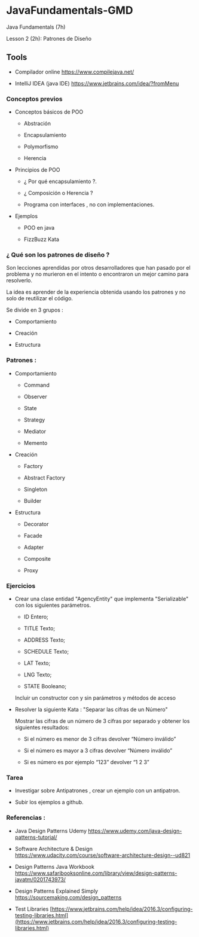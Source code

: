 # JavaFundamentals-GMD
Java Fundamentals (7h)

Lesson 2 (2h): Patrones de Diseño

## Tools
 
 - Compilador online https://www.compilejava.net/
 
 - IntelliJ IDEA (java IDE)  https://www.jetbrains.com/idea/?fromMenu
 
### Conceptos previos
  
  -  Conceptos básicos de POO
  
      * Abstración
      
      * Encapsulamiento
      
      * Polymorfismo
      
      * Herencia
      
  -  Principios de POO
    
       * ¿ Por qué encapsulamiento ?. 
       
       * ¿ Composición o Herencia ?
       
       * Programa con interfaces , no con implementaciones.
       
  - Ejemplos
  
       * POO en java
       
       * FizzBuzz Kata
  
### ¿ Qué son los patrones de diseño ?
 
Son lecciones aprendidas por otros desarrolladores que han pasado por el problema y no murieron en el intento
o encontraron un mejor camino para resolverlo.
 
La idea es aprender de la experiencia obtenida usando los patrones y no solo de reutilizar el código.
 
Se divide en 3 grupos :
 
  * Comportamiento
  
  * Creación
  
  * Estructura
  
### Patrones :
 
 - Comportamiento
 
   * Command
   
   * Observer
   
   * State
   
   * Strategy
   
   * Mediator
   
   * Memento
   
- Creación
 
   * Factory
   
   * Abstract Factory
   
   * Singleton
   
   * Builder
   
- Estructura

   * Decorator
   
   * Facade
   
   * Adapter
   
   * Composite
   
   * Proxy
   
### Ejercicios

 - Crear una clase entidad "AgencyEntity" que implementa "Serializable" con los siguientes parámetros.
 
    * ID Entero;
    
    * TITLE Texto;
    
    * ADDRESS Texto;
    
    * SCHEDULE Texto;
    
    * LAT Texto;
    
    * LNG Texto;
    
    * STATE Booleano;
    
    Incluir un constructor con y sin parámetros  y métodos de acceso
    
- Resolver la siguiente Kata : "Separar las cifras de un Número"

  Mostrar las cifras de un número de  3 cifras por separado y obtener los siguientes resultados: 
  
   * Si el número es menor de 3 cifras devolver “Número inválido”
   
   * Si el número es mayor a 3 cifras devolver “Número inválido”
   
   * Si es número es por ejemplo “123” devolver “1 2 3”

### Tarea
 
 - Investigar sobre Antipatrones , crear un ejemplo con un antipatron.
 
 - Subir los  ejemplos a  github.
 
### Referencias :

- Java Design Patterns Udemy https://www.udemy.com/java-design-patterns-tutorial/

- Software Architecture & Design https://www.udacity.com/course/software-architecture-design--ud821

- Design Patterns Java Workbook  https://www.safaribooksonline.com/library/view/design-patterns-javatm/0201743973/

- Design Patterns Explained Simply https://sourcemaking.com/design_patterns

- Test Libraries [https://www.jetbrains.com/help/idea/2016.3/configuring-testing-libraries.html](https://www.jetbrains.com/help/idea/2016.3/configuring-testing-libraries.html)





